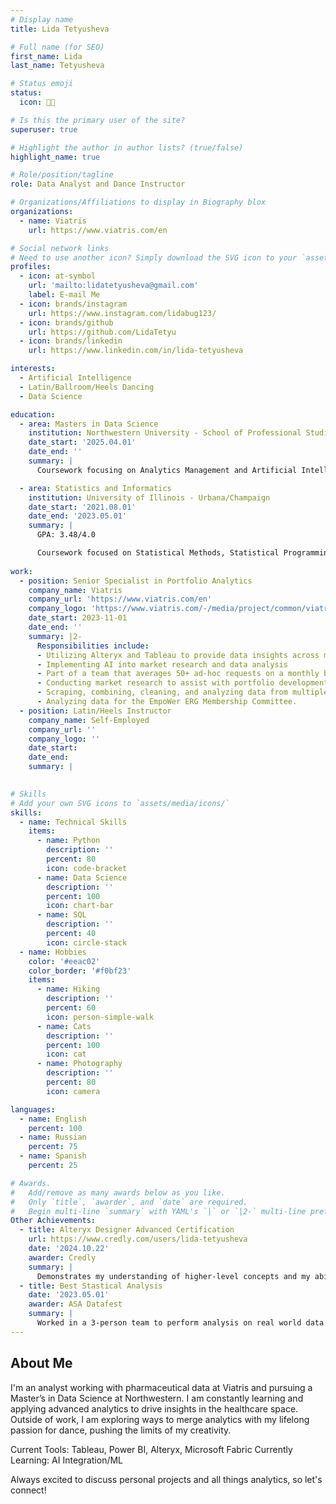 ```yaml
---
# Display name
title: Lida Tetyusheva

# Full name (for SEO)
first_name: Lida
last_name: Tetyusheva

# Status emoji
status:
  icon: 💃🏻

# Is this the primary user of the site?
superuser: true

# Highlight the author in author lists? (true/false)
highlight_name: true

# Role/position/tagline
role: Data Analyst and Dance Instructor

# Organizations/Affiliations to display in Biography blox
organizations:
  - name: Viatris
    url: https://www.viatris.com/en

# Social network links
# Need to use another icon? Simply download the SVG icon to your `assets/media/icons/` folder.
profiles:
  - icon: at-symbol
    url: 'mailto:lidatetyusheva@gmail.com'
    label: E-mail Me
  - icon: brands/instagram
    url: https://www.instagram.com/lidabug123/
  - icon: brands/github
    url: https://github.com/LidaTetyu
  - icon: brands/linkedin
    url: https://www.linkedin.com/in/lida-tetyusheva

interests:
  - Artificial Intelligence
  - Latin/Ballroom/Heels Dancing
  - Data Science

education:
  - area: Masters in Data Science
    institution: Northwestern University - School of Professional Studies
    date_start: '2025.04.01'
    date_end: ''
    summary: |
      Coursework focusing on Analytics Management and Artificial Intelligence

  - area: Statistics and Informatics
    institution: University of Illinois - Urbana/Champaign
    date_start: '2021.08.01'
    date_end: '2023.05.01'
    summary: |
      GPA: 3.48/4.0

      Coursework focused on Statistical Methods, Statistical Programming, Data Visualization and Data Analysis. 
  
work:
  - position: Senior Specialist in Portfolio Analytics
    company_name: Viatris
    company_url: 'https://www.viatris.com/en'
    company_logo: 'https://www.viatris.com/-/media/project/common/viatris/viatris-logo_withouttm.svg?iar=0&hash=630448133F8685EA2C5E2D6052A8E1F6'
    date_start: 2023-11-01
    date_end: ''
    summary: |2-
      Responsibilities include:
      - Utilizing Alteryx and Tableau to provide data insights across multiple departments. 
      - Implementing AI into market research and data analysis
      - Part of a team that averages 50+ ad-hoc requests on a monthly basis with a turnaround range of 15 mins to 48 hours. 
      - Conducting market research to assist with portfolio development. 
      - Scraping, combining, cleaning, and analyzing data from multiple sources to generate usable data for insights.
      - Analyzing data for the EmpoWer ERG Membership Committee.
  - position: Latin/Heels Instructor
    company_name: Self-Employed
    company_url: ''
    company_logo: ''
    date_start: 
    date_end: 
    summary: |
     

# Skills
# Add your own SVG icons to `assets/media/icons/`
skills:
  - name: Technical Skills
    items:
      - name: Python
        description: ''
        percent: 80
        icon: code-bracket
      - name: Data Science
        description: ''
        percent: 100
        icon: chart-bar
      - name: SQL
        description: ''
        percent: 40
        icon: circle-stack
  - name: Hobbies
    color: '#eeac02'
    color_border: '#f0bf23'
    items:
      - name: Hiking
        description: ''
        percent: 60
        icon: person-simple-walk
      - name: Cats
        description: ''
        percent: 100
        icon: cat
      - name: Photography
        description: ''
        percent: 80
        icon: camera

languages:
  - name: English
    percent: 100
  - name: Russian
    percent: 75
  - name: Spanish
    percent: 25

# Awards.
#   Add/remove as many awards below as you like.
#   Only `title`, `awarder`, and `date` are required.
#   Begin multi-line `summary` with YAML's `|` or `|2-` multi-line prefix and indent 2 spaces below.
Other Achievements:
  - title: Alteryx Designer Advanced Certification
    url: https://www.credly.com/users/lida-tetyusheva
    date: '2024.10.22'
    awarder: Credly
    summary: |
      Demonstrates my understanding of higher-level concepts and my ability to apply them to more complex applications using a wider breadth of tools.   
  - title: Best Stastical Analysis
    date: '2023.05.01'
    awarder: ASA Datafest
    summary: |
      Worked in a 3-person team to perform analysis on real world data provided by the American Bar Association (ABA). Used clustering methods, sentiment analysis, and other statistical methods to provide insight on how the ABA can improve their hiring of pro bono lawyers to better serve clientele.
---
```


## About Me

I'm an analyst working with pharmaceutical data at Viatris and pursuing a Master’s in Data Science at Northwestern. I am constantly learning and applying advanced analytics to drive insights in the healthcare space. Outside of work, I am exploring ways to merge analytics with my lifelong passion for dance, pushing the limits of my creativity.

Current Tools: Tableau, Power BI, Alteryx, Microsoft Fabric
Currently Learning: AI Integration/ML

Always excited to discuss personal projects and all things analytics, so let's connect!

